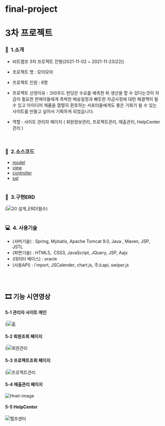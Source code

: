 # final-project
# 3차 프로젝트
### 👋&nbsp; 1.소개
   - 비트캠프 3차 프로젝트 진행(2021-11-02 ~ 2021-11-23(22))
   - 프로젝트 명 : 모아모아
   - 프로젝트 인원 : 6명
   - 프로젝트 선정이유 : 크라우드 펀딩은 수요를 예측한 뒤 생산을 할 수 있다는것이 자금이 필요한 판매자들에게 촉박한 배송일정과 빠듯한 자금사정에 대한 해결책이 될 수 있고 
                     아이디어 제품을 열렬히 환호하는 서포터들에게도 좋은 기회가 될 수 있는 사이트를 만들고 싶어서 기획하게 되었습니다.

   - 역할 : 사이트 관리자 페이지
            ( 회원정보관리, 프로젝트관리, 매출관리, HelpCenter관리 ) <br>
<br>       
           
### 📖&nbsp; 2.소스코드
  * [model](final-project/moremore/src/main/java/com/spring/more/)
  * [view](final-project/moremore/src/main/webapp/)
  * [controller](final-project/moremore/src/main/java/com/spring/more/)
  * [sql](final-project/sql/)
<br><br>
### 💾&nbsp; 3.구현ERD
(![20 설계_ERD(필수)](https://user-images.githubusercontent.com/88658331/158013895-686b97a4-b681-4e46-9184-86d189a1e52d.png)
<br><br>

### 💻&nbsp; 4. 사용기술
  * (서버기술) : Spring, Mybatis, Apache Tomcat 9.0, Java , Maven, JSP, JSTL
  * (화면기술) : HTML5,. CSS3, JavaScript, JQuery, JSP, Aajx
  * (데이터 베이스) : oracle
  * (사용API) : i'mport, JSCalender, chart.js, 주소api, swiper.js <br>
          

<br>
<br
<br>
<h2 id="시연영상"> 🎞 기능 시연영상 </h2>

#### 5-1 관리자 사이트 메인 
(![홈](https://user-images.githubusercontent.com/88658331/158014099-3ef9f271-ad78-41e6-b4ea-aabe3d9be293.gif)
#### 5-2 회원조회 페이지 
(![회원관리](https://user-images.githubusercontent.com/88658331/158014118-782c94b6-fbdc-4741-914c-dc931a4b024b.gif)
#### 5-3 프로젝트조회 페이지
(![프로젝트관리](https://user-images.githubusercontent.com/88658331/158014124-ae83c702-ceb2-4590-8c53-a708d89aa1e7.gif)
#### 5-4 매출관리 페이지 
![Hnet-image](https://user-images.githubusercontent.com/88658331/158014285-04bfe8cb-f77e-40b0-9f55-d259de3577e7.gif)
#### 5-5 HelpCenter 
![헬프센터](https://user-images.githubusercontent.com/88658331/158014160-ec0451fd-e5ed-408a-930c-69e68640af1f.gif)
